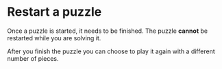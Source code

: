 ﻿# Restart a puzzle

Once a puzzle is started, it needs to be finished. The puzzle **cannot** be restarted while you are solving it.  

After you finish the puzzle you can choose to play it again with a different number of pieces.
